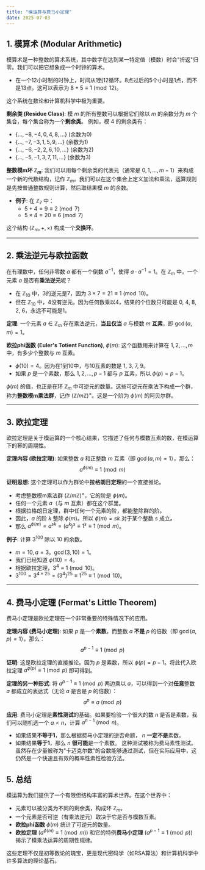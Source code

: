 ```yaml
---
title: "模运算与费马小定理"
date: 2025-07-03
---
```


## 1. 模算术 (Modular Arithmetic)

模算术是一种整数的算术系统，其中数字在达到某一特定值（模数）时会"折返"归零。我们可以把它想象成一个时钟的算术。

- 在一个12小时制的时钟上，时间从1到12循环。8点过后的5个小时是1点，而不是13点。这可以表示为 $8+5 \equiv 1 \pmod{12}$。

这个系统在数论和计算机科学中极为重要。

**剩余类 (Residue Class)**:
模 $m$ 的所有整数可以根据它们除以 $m$ 的余数分为 $m$ 个集合，每个集合称为一个**剩余类**。
例如，模 4 的剩余类有：

- $\{..., -8, -4, 0, 4, 8, ...\}$ (余数为0)
- $\{..., -7, -3, 1, 5, 9, ...\}$ (余数为1)
- $\{..., -6, -2, 2, 6, 10, ...\}$ (余数为2)
- $\{..., -5, -1, 3, 7, 11, ...\}$ (余数为3)

**整数模m环 $\mathbb{Z}_m$**:
我们可以用每个剩余类的代表元（通常是 $0, 1, \dots, m-1$）来构成一个新的代数结构，记作 $\mathbb{Z}_m$。我们可以在这个集合上定义加法和乘法，运算规则是先按普通整数规则计算，然后取结果模 $m$ 的余数。

- **例子**: 在 $\mathbb{Z}_7$ 中：
  - $5+4 = 9 \equiv 2 \pmod{7}$
  - $5 \times 4 = 20 \equiv 6 \pmod{7}$

这个结构 $(\mathbb{Z}_m, +, \times)$ 构成一个**交换环**。

---

## 2. 乘法逆元与欧拉函数

在有理数中，任何非零数 $a$ 都有一个倒数 $a^{-1}$，使得 $a \cdot a^{-1} = 1$。在 $\mathbb{Z}_m$ 中，一个元素 $a$ 是否有**乘法逆元**呢？

- 在 $\mathbb{Z}_{10}$ 中，3的逆元是7，因为 $3 \times 7 = 21 \equiv 1 \pmod{10}$。
- 但在 $\mathbb{Z}_{10}$ 中，4没有逆元。因为任何数乘以4，结果的个位数只可能是 0, 4, 8, 2, 6，永远不可能是1。

**定理**:
一个元素 $a \in \mathbb{Z}_m$ 存在乘法逆元，**当且仅当** $a$ 与模数 $m$ **互素**，即 $\gcd(a, m) = 1$。

**欧拉phi函数 (Euler's Totient Function)**, $\phi(m)$:
这个函数用来计算在 $1, 2, \dots, m$ 中，有多少个整数与 $m$ 互素。

- $\phi(10) = 4$。因为在1到10中，与10互素的数是 1, 3, 7, 9。
- 如果 $p$ 是一个素数，那么 $1, 2, \dots, p-1$ 都与 $p$ 互素，所以 $\phi(p) = p-1$。

$\phi(m)$ 的值，也正是在环 $\mathbb{Z}_m$ 中可逆元的数量。这些可逆元在乘法下构成一个群，称为**整数模m乘法群**，记作 $(\mathbb{Z}/m\mathbb{Z})^\times$。这是一个阶为 $\phi(m)$ 的阿贝尔群。

---

## 3. 欧拉定理

欧拉定理是关于模运算的一个核心结果，它描述了任何与模数互素的数，在模运算下的幂的周期性。

**定理内容 (欧拉定理)**:
如果整数 $a$ 和正整数 $m$ 互素（即 $\gcd(a, m)=1$），那么：
$$ a^{\phi(m)} \equiv 1 \pmod{m} $$

**证明思想**:
这个定理可以作为群论中**拉格朗日定理**的一个直接推论。

- 考虑整数模m乘法群 $(\mathbb{Z}/m\mathbb{Z})^\times$，它的阶是 $\phi(m)$。
- 任何一个元素 $a$（与 $m$ 互素）都在这个群里。
- 根据拉格朗日定理，群中任何一个元素的阶，都能整除群的阶。
- 因此，$a$ 的阶 $k$ 整除 $\phi(m)$。所以 $\phi(m) = sk$ 对于某个整数 $s$ 成立。
- 那么 $a^{\phi(m)} = a^{sk} = (a^k)^s \equiv 1^s \equiv 1 \pmod{m}$。

**例子**:
计算 $3^{100}$ 除以 10 的余数。

- $m=10, a=3$。$\gcd(3, 10)=1$。
- 我们已经知道 $\phi(10) = 4$。
- 根据欧拉定理，$3^4 \equiv 1 \pmod{10}$。
- $3^{100} = 3^{4 \times 25} = (3^4)^{25} \equiv 1^{25} \equiv 1 \pmod{10}$。

---

## 4. 费马小定理 (Fermat's Little Theorem)

费马小定理是欧拉定理在一个非常重要的特殊情况下的应用。

**定理内容 (费马小定理)**:
如果 $p$ 是一个**素数**，而整数 $a$ **不是** $p$ 的倍数（即 $\gcd(a, p)=1$），那么：
$$ a^{p-1} \equiv 1 \pmod{p} $$

**证明**:
这是欧拉定理的直接推论。因为 $p$ 是素数，所以 $\phi(p) = p-1$。将此代入欧拉定理 $a^{\phi(p)} \equiv 1 \pmod{p}$ 即可得到。

**定理的另一种形式**:
将 $a^{p-1} \equiv 1 \pmod{p}$ 两边乘以 $a$，可以得到一个对**任意**整数 $a$ 都成立的表达式（无论 $a$ 是否是 $p$ 的倍数）：
$$ a^p \equiv a \pmod{p} $$

**应用**:
费马小定理是**素性测试**的基础。如果要检验一个很大的数 $n$ 是否是素数，我们可以随机选一个 $a < n$，计算 $a^{n-1} \pmod{n}$。

- 如果结果**不等于1**，那么根据费马小定理的逆否命题， $n$ **一定不是**素数。
- 如果结果**等于1**，那么 $n$ **很可能**是一个素数。
这种测试被称为费马素性测试。虽然存在少量被称为"卡迈克尔数"的合数能够通过测试，但在实际应用中，这仍然是一个快速且有效的概率性素性检验方法。

## 5. 总结

模运算为我们提供了一个有限但结构丰富的算术世界。在这个世界中：

- 元素可以被分类为不同的剩余类，构成环 $\mathbb{Z}_m$。
- 一个元素是否可逆（有乘法逆元）取决于它是否与模数互素。
- **欧拉phi函数** $\phi(m)$ 统计了可逆元的数量。
- **欧拉定理** ($a^{\phi(m)} \equiv 1 \pmod{m}$) 和它的特例**费马小定理** ($a^{p-1} \equiv 1 \pmod{p}$) 揭示了模乘法运算的周期性规律。

这些定理不仅是初等数论的瑰宝，更是现代密码学（如RSA算法）和计算机科学中许多算法的理论基石。
